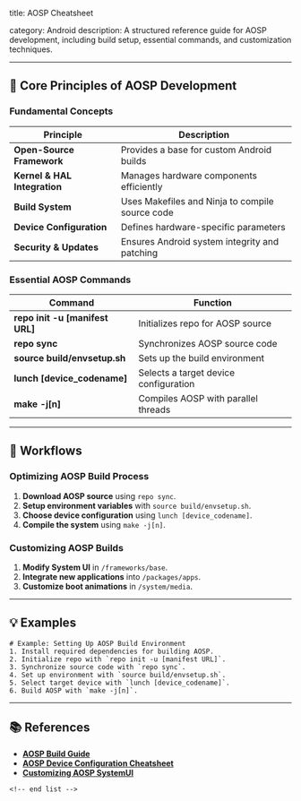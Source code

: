 title: AOSP Cheatsheet

category: Android
description: A structured reference guide for AOSP development, including build setup, essential commands, and customization techniques.

---

## 📱 **Core Principles of AOSP Development**

### **Fundamental Concepts**

| Principle                          | Description                                     |
| ---------------------------------- | ----------------------------------------------- |
| **Open-Source Framework**    | Provides a base for custom Android builds       |
| **Kernel & HAL Integration** | Manages hardware components efficiently         |
| **Build System**             | Uses Makefiles and Ninja to compile source code |
| **Device Configuration**     | Defines hardware-specific parameters            |
| **Security & Updates**       | Ensures Android system integrity and patching   |

### **Essential AOSP Commands**

| Command                               | Function                              |
| ------------------------------------- | ------------------------------------- |
| **repo init -u [manifest URL]** | Initializes repo for AOSP source      |
| **repo sync**                   | Synchronizes AOSP source code         |
| **source build/envsetup.sh**    | Sets up the build environment         |
| **lunch [device_codename]**     | Selects a target device configuration |
| **make -j[n]**                  | Compiles AOSP with parallel threads   |

---

## 🔄 **Workflows**

### **Optimizing AOSP Build Process**

1. **Download AOSP source** using `repo sync`.
2. **Setup environment variables** with `source build/envsetup.sh`.
3. **Choose device configuration** using `lunch [device_codename]`.
4. **Compile the system** using `make -j[n]`.

### **Customizing AOSP Builds**

1. **Modify System UI** in `/frameworks/base`.
2. **Integrate new applications** into `/packages/apps`.
3. **Customize boot animations** in `/system/media`.

---

## 💡 **Examples**

```plaintext
# Example: Setting Up AOSP Build Environment
1. Install required dependencies for building AOSP.  
2. Initialize repo with `repo init -u [manifest URL]`.  
3. Synchronize source code with `repo sync`.  
4. Set up environment with `source build/envsetup.sh`.  
5. Select target device with `lunch [device_codename]`.  
6. Build AOSP with `make -j[n]`.  
```

---

## 📚 **References**

- **[AOSP Build Guide](https://source.android.com/docs/setup/start/building)**
- **[AOSP Device Configuration Cheatsheet](https://source.android.com/docs/setup/start/developing-device)**
- **[Customizing AOSP SystemUI](https://blog.codeseasy.com/customizing-system-ui-in-aosp/)**

```
<!-- end list -->
```
